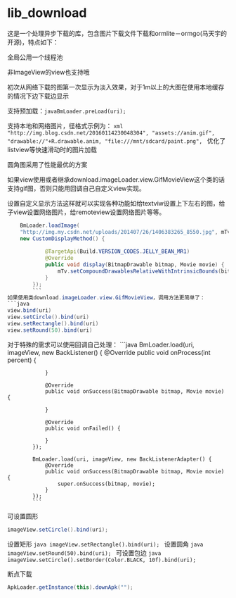 # lib_download
这是一个处理异步下载的库，包含图片下载文件下载和ormlite－ormgo(马天宇的开源)，特点如下：

全局公用一个线程池

非ImageView的view也支持哦

初次从网络下载的图第一次显示为淡入效果，对于1m以上的大图在使用本地缓存的情况下边下载边显示

支持预加载：```javaBmLoader.preLoad(uri);```

支持本地和网络图片，径格式示例为：
		```xml
		"http://img.blog.csdn.net/20160114230048304",
    		"assets://anim.gif",
                "drawable://"+R.drawable.anim,
                "file:///mnt/sdcard/paint.png",
                ```
优化了listview等快速滑动时的图片加载

圆角图采用了性能最优的方案

如果view使用或者继承download.imageLoader.view.GifMovieView这个类的话支持gif图，否则只能用回调自己自定义view实现。

设置自定义显示方法这样就可以实现各种功能如给textviw设置上下左右的图，给子view设置网络图片，给remoteview设置网络图片等等。
```java
	BmLoader.loadImage(
	"http://img.my.csdn.net/uploads/201407/26/1406383265_8550.jpg", mTv, 30, 30, 
	new CustomDisplayMethod() {
	
            @TargetApi(Build.VERSION_CODES.JELLY_BEAN_MR1)
            @Override
            public void display(BitmapDrawable bitmap, Movie movie) {
                mTv.setCompoundDrawablesRelativeWithIntrinsicBounds(bitmap,null,null,null);
            }
        });
        ```
如果使用类download.imageLoader.view.GifMovieView，调用方法更简单了：
```java
view.bind(uri)
view.setCircle().bind(uri)
view.setRectangle().bind(uri)
view.setRound(50).bind(uri)
```


		
对于特殊的需求可以使用回调自己处理：
	```java 
	BmLoader.load(uri, imageView, new BackListener() {
                @Override
                public void onProcess(int percent) {
                    
                }

                @Override
                public void onSuccess(BitmapDrawable bitmap, Movie movie) {

                }

                @Override
                public void onFailed() {

                }
            });
            
            BmLoader.load(uri, imageView, new BackListenerAdapter() {
                @Override
                public void onSuccess(BitmapDrawable bitmap, Movie movie) {
                    super.onSuccess(bitmap, movie);
                }
            });
            ```
                
可设置圆形
```java
imageView.setCircle().bind(uri);
```
设置矩形
	```java
	imageView.setRectangle().bind(uri);
	```
设置圆角
	```java
	imageView.setRound(50).bind(uri);
	```
可设置包边
	```java
	imageView.setCircle().setBorder(Color.BLACK, 10f).bind(uri);
	```

断点下载 
```java
ApkLoader.getInstance(this).downApk("");
```




